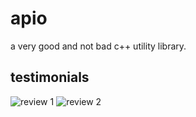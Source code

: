 # apio
a very good and not bad c++ utility library.

## testimonials

![review 1](https://b.catgirlsare.sexy/B1JrM16-.png)
![review 2](https://b.catgirlsare.sexy/DzZlkYh8.png)
